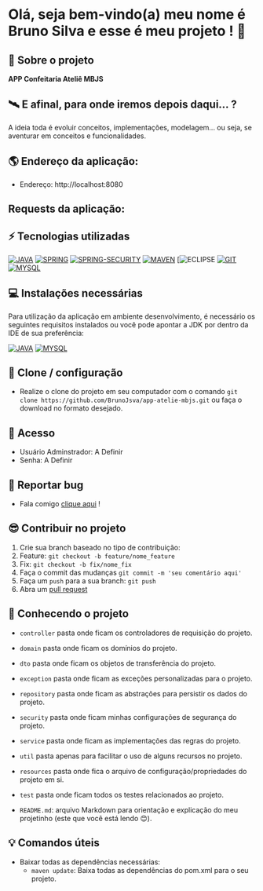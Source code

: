 # Olá, seja bem-vindo(a) meu nome é Bruno Silva e esse é meu projeto ! 👋

## 🏡 Sobre o projeto

**APP Confeitaria Ateliê MBJS**

## 🛰️ E afinal, para onde iremos depois daqui... ?
A ideia toda é evoluir conceitos, implementações, modelagem... ou seja, se aventurar em conceitos e funcionalidades.

## 🌎 Endereço da aplicação:

- Endereço: http://localhost:8080

## Requests da aplicação:

## ⚡ Tecnologias utilizadas

[![JAVA](https://img.shields.io/badge/Java%208-cc0000?style=for-the-badge&logo=openjdk&logoColor=white)](https://www.java.com/pt-BR/download/)
[![SPRING](https://img.shields.io/badge/Spring%20Framework-6db33f?style=for-the-badge&logo=spring&logoColor=white)](https://spring.io/)
[![SPRING-SECURITY](https://img.shields.io/badge/Spring_Security-6DB33F?style=for-the-badge&logo=Spring-Security&logoColor=white)](https://spring.io/projects/spring-security)
[![MAVEN](https://img.shields.io/badge/Maven-c12044?style=for-the-badge&logo=apache-maven&logoColor=white)](https://maven.apache.org/)
[![ECLIPSE](https://img.shields.io/badge/Eclipse-2C2255?style=for-the-badge&logo=eclipse&logoColor=white)
[![GIT](https://img.shields.io/badge/GIT-E44C30?style=for-the-badge&logo=git&logoColor=white)](https://git-scm.com)
[![MYSQL](https://img.shields.io/badge/mysql-%2300f.svg?style=for-the-badge&logo=mysql&logoColor=white)](https://www.mysql.com/downloads/)

## 💻 Instalações necessárias

Para utilização da aplicação em ambiente desenvolvimento, é necessário os seguintes requisitos instalados ou você pode apontar a JDK por dentro da IDE de sua preferência:

[![JAVA](https://img.shields.io/badge/Java%208-cc0000?style=for-the-badge&logo=openjdk&logoColor=white)](https://www.java.com/pt-BR/download/)
[![MYSQL](https://img.shields.io/badge/mysql-%2300f.svg?style=for-the-badge&logo=mysql&logoColor=white)](https://www.mysql.com/downloads/)

## 🔧 Clone / configuração

- Realize o clone do projeto em seu computador com o comando `git clone https://github.com/BrunoJsva/app-atelie-mbjs.git` 
ou faça o download no formato desejado.

## 🔌 Acesso

- Usuário Adminstrador: A Definir
- Senha: A Definir

## 🐞 Reportar bug

- Fala comigo <a href="https://github.com/BrunoJsva/app-atelie-mbjs/issues">clique aqui</a> !

## 😎 Contribuir no projeto

  1. Crie sua branch baseado no tipo de contribuição:
  2. Feature: `git checkout -b feature/nome_feature `
  3. Fix: `git checkout -b fix/nome_fix `
  3. Faça o commit das mudanças `git commit -m 'seu comentário aqui'`
  4. Faça um `push` para a sua branch: `git push`
  5. Abra um <a href="https://github.com/BrunoJsva/app-atelie-mbjs/pulls">pull request</a>

## 🚀 Conhecendo o projeto

- `controller` pasta onde ficam os controladores de requisição do projeto.


- `domain` pasta onde ficam os domínios do projeto.


- `dto` pasta onde ficam os objetos de transferência do projeto.


- `exception` pasta onde ficam as exceções personalizadas para o projeto. 


- `repository` pasta onde ficam as abstrações para persistir os dados do projeto.


- `security` pasta onde ficam minhas configurações de segurança do projeto.


- `service` pasta onde ficam as implementações das regras do projeto. 


- `util` pasta apenas para facilitar o uso de alguns recursos no projeto.


- `resources` pasta onde fica o arquivo de configuração/propriedades do projeto em si.


- `test` pasta onde ficam todos os testes relacionados ao projeto.


- `README.md`: arquivo Markdown para orientação e explicação do meu projetinho (este que você está lendo 😊).

## 💡 Comandos úteis

- Baixar todas as dependências necessárias:
  - `maven update`: Baixa todas as dependências do pom.xml para o seu projeto.
